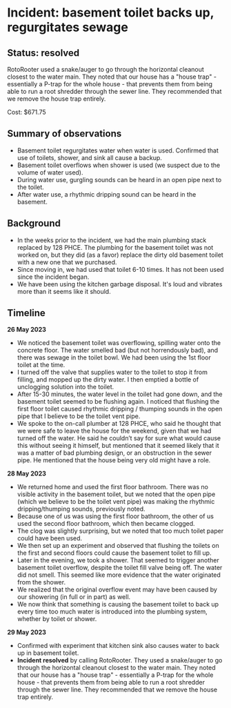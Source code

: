 # Incident: basement toilet backs up, regurgitates sewage

## Status: resolved

RotoRooter used a snake/auger to go through the horizontal cleanout closest to the water main.
  They noted that our house has a "house trap" - essentially a P-trap for the whole house - that prevents them from being able to run a
  root shredder through the sewer line. They recommended that we remove the house trap entirely.
  
Cost: $671.75

## Summary of observations
- Basement toilet regurgitates water when water is used. Confirmed that use of toilets, shower, and sink all cause a backup.
- Basement toilet overflows when shower is used (we suspect due to the volume of water used).
- During water use, gurgling sounds can be heard in an open pipe next to the toilet.
- After water use, a rhythmic dripping sound can be heard in the basement.

## Background
- In the weeks prior to the incident, we had the main plumbing stack replaced by 128 PHCE.
  The plumbing for the basement toilet was not worked on, but they did (as a favor) replace the dirty old basement toilet
  with a new one that we purchased.
- Since moving in, we had used that toilet 6-10 times. It has not been used since the incident began.
- We have been using the kitchen garbage disposal. It's loud and vibrates more than it seems like it should.

## Timeline

**26 May 2023**
- We noticed the basement toilet was overflowing, spilling water onto the concrete floor. 
  The water smelled bad (but not horrendously bad), and there was sewage in the toilet bowl. 
  We had been using the 1st floor toilet at the time.
- I turned off the valve that supplies water to the toilet to stop it from filling, and mopped up the dirty water. 
  I then emptied a bottle of unclogging solution into the toilet.
- After 15-30 minutes, the water level in the toilet had gone down, and the basement toilet seemed to be flushing again. 
  I noticed that flushing the first floor toilet caused rhythmic dripping / thumping sounds in the open pipe that 
  I believe to be the toilet vent pipe.
- We spoke to the on-call plumber at 128 PHCE, who said he thought that we were safe to leave the house for the weekend, 
  given that we had turned off the water. He said he couldn’t say for sure what would cause this without seeing it himself, 
  but mentioned that it seemed likely that it was a matter of bad plumbing design, or an obstruction in the sewer pipe. 
  He mentioned that the house being very old might have a role.

**28 May 2023**
- We returned home and used the first floor bathroom. There was no visible activity in the basement toilet, 
  but we noted that the open pipe (which we believe to be the toilet vent pipe) was making the rhythmic dripping/thumping sounds, 
  previously noted.
- Because one of us was using the first floor bathroom, the other of us used the second floor bathroom, which then became clogged. 
- The clog was slightly surprising, but we noted that too much toilet paper could have been used.
- We then set up an experiment and observed that flushing the toilets on the first and second floors 
  could cause the basement toilet to fill up.
- Later in the evening, we took a shower. That seemed to trigger another basement toilet overflow, despite the toilet fill valve being off. 
  The water did not smell. This seemed like more evidence that the water originated from the shower. 
- We realized that the original overflow event may have been caused by our showering (in full or in part) as well.
- We now think that something is causing the basement toilet to back up every time too much water is introduced into the plumbing system, 
  whether by toilet or shower.

**29 May 2023** 
- Confirmed with experiment that kitchen sink also causes water to back up in basement toilet.
- **Incident resolved** by calling RotoRooter. They used a snake/auger to go through the horizontal cleanout closest to the water main.
  They noted that our house has a "house trap" - essentially a P-trap for the whole house - that prevents them from being able to run a
  root shredder through the sewer line. They recommended that we remove the house trap entirely.
 
